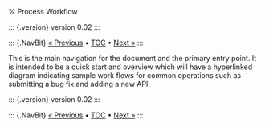 % Process Workflow

::: {.version}
version 0.02
:::

::: {.NavBit}
[« Previous](intro.html) • [TOC](index.html) • [Next »](repositories.html)
:::

This is the main navigation for the document and the primary entry point. It is
intended to be a quick start and overview which will have a hyperlinked diagram
indicating sample work flows for common operations such as submitting a bug fix
and adding a new API.

::: {.version}
version 0.02
:::

::: {.NavBit}
[« Previous](intro.html) • [TOC](index.html) • [Next »](repositories.html)
:::
